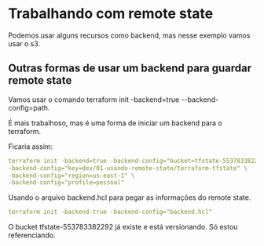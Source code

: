 # Trabalhando com remote state

Podemos usar alguns recursos como backend, mas nesse exemplo vamos usar o s3.

## Outras formas de usar um backend para guardar remote state

Vamos usar o comando terraform init -backend=true --backend-config=path.

É mais trabalhoso, mas é uma forma de iniciar um backend para o terraform.

Ficaria assim:

```yml
terraform init -backend=true -backend-config="bucket=tfstate-553783382292" \
-backend-config="key=dev/01-usando-remote-state/terraform-tfstate" \
-backend-config="region=us-east-1" \
-backend-config="profile=pessoal"
```

Usando o arquivo backend.hcl para pegar as informações do remote state.

```yml
terraform init -backend-true -backend-config="backend.hcl"
```

O bucket tfstate-553783382292 já existe e está versionando. Só estou referenciando.
